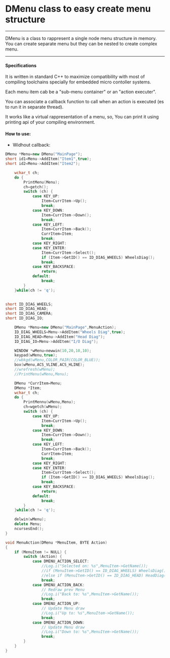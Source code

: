 # DMenu class to easy create menu structure

***
DMenu is a class to rappresent a single node menu structure in memory. You can create separate menu but they can be nested to create complex menu.
***
#### Specifications

It is written in standard C++ to maximize compatibility with most of compiling toolchains specially for embedded micro contoller systems.

Each menu item cab be a "sub-menu container" or an "action executer".

You can associate a callback function to call when an action is executed (es to run it in separate thread).

It works like a virtual rappresentation of a menu, so, You can print it using printing api of your compiling environment.

#### How to use:

- Widhout callback:

```C++
DMenu *Menu=new DMenu("MainPage");
short id1=Menu->AddItem("Item1",true);
short id2=Menu->AddItem("Item2");

    wchar_t ch;
    do {
        PrintMenu(Menu);
        ch=getch();
        switch (ch) {
            case KEY_UP:
                Item=CurrItem->Up();
                break;
            case KEY_DOWN:
                Item=CurrItem->Down();
                break;
            case KEY_LEFT:
                Item=CurrItem->Back();
                CurrItem=Item;
                break;
            case KEY_RIGHT:
            case KEY_ENTER:
                Item=CurrItem->Select();
                if (Item->GetID() == ID_DIAG_WHEELS) WheelsDiag();
                break;
            case KEY_BACKSPACE:
                return;
            default:
                break;
        }
    }while(ch != 'q');
    

short ID_DIAG_WHEELS;
short ID_DIAG_HEAD;
short ID_DIAG_CAMERA;
short ID_DIAG_IO;

    DMenu *Menu=new DMenu("MainPage",MenuAction);
    ID_DIAG_WHEELS=Menu->AddItem("Wheels Diag",true);
    ID_DIAG_HEAD=Menu->AddItem("Head Diag");
    ID_DIAG_IO=Menu->AddItem("I/O Diag");

    WINDOW *wMenu=newwin(10,20,10,10);
    keypad(wMenu,true);
    //wbkgd(wMenu,COLOR_PAIR(COLOR_BLUE));
    box(wMenu,ACS_VLINE,ACS_HLINE);
    //wrefresh(wMenu);
    //PrintMenu(wMenu,Menu);

    DMenu *CurrItem=Menu;
    DMenu *Item;
    wchar_t ch;
    do {
        PrintMennu(wMenu,Menu);
        ch=wgetch(wMenu);
        switch (ch) {
            case KEY_UP:
                Item=CurrItem->Up();
                break;
            case KEY_DOWN:
                Item=CurrItem->Down();
                break;
            case KEY_LEFT:
                Item=CurrItem->Back();
                CurrItem=Item;
                break;
            case KEY_RIGHT:
            case KEY_ENTER:
                Item=CurrItem->Select();
                if (Item->GetID() == ID_DIAG_WHEELS) WheelsDiag();
                break;
            case KEY_BACKSPACE:
                return;
            default:
                break;
        }
    }while(ch != 'q');

    delwin(wMenu);
    delete Menu;
    ncursesEnd();
}
```

```C++
void MenuAction(DMenu *MenuItem, BYTE Action)
{
    if (MenuItem != NULL) {
        switch (Action) {
            case DMENU_ACTION_SELECT:
                //Log.i("Selected on: %s",MenuItem->GetName());
                //if (MenuItem->GetID() == ID_DIAG_WHEELS) WheelsDiag();
                //else if (MenuItem->GetID() == ID_DIAG_HEAD) HeadDiag();
                break;
            case DMENU_ACTION_BACK:
                // Redraw prev Menu
                //Log.i("Back to: %s",MenuItem->GetName());
                break;
            case DMENU_ACTION_UP:
                // Update Menu draw
                //Log.i("Up to: %s",MenuItem->GetName());
                break;
            case DMENU_ACTION_DOWN:
                // Update Menu draw
                //Log.i("Down to: %s",MenuItem->GetName());
                break;
        }
    }
}
```
